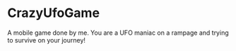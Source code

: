 # CrazyUfoGame

A mobile game done by me. You are a UFO maniac on a rampage and trying to survive on your journey!
